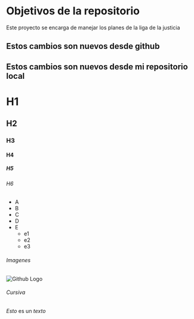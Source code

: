 # Objetivos de la repositorio

Este proyecto se encarga de manejar los planes de la liga de la justicia

## Estos cambios son nuevos desde github
## Estos cambios son nuevos desde mi repositorio local

# H1
## H2
### H3
#### H4
##### H5
###### H6


* A
* B
* C
* D
* E
  * e1
  * e2
  * e3

###### Imagenes
![Github Logo](https://avatars.githubusercontent.com/u/583231?v=4)

###### Cursiva
*Esto* es un _texto_
